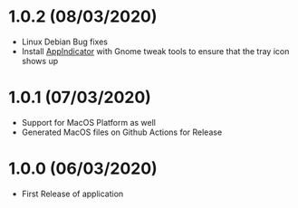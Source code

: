 # 1.0.2 (08/03/2020)
* Linux Debian Bug fixes
* Install [AppIndicator](https://extensions.gnome.org/extension/615/appindicator-support/) with Gnome tweak tools to ensure that the tray icon shows up

# 1.0.1 (07/03/2020)
* Support for MacOS Platform as well
* Generated MacOS files on Github Actions for Release

# 1.0.0 (06/03/2020)
* First Release of application